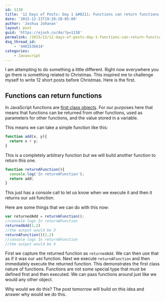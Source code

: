 ```yaml
---
id: 1138
title: '12 Days of Posts: Day 1 &#8211; Functions can return functions'
date: '2015-12-13T19:28:28-05:00'
author: 'Joshua Johanan'
layout: post
guid: 'https://ejosh.co/de/?p=1138'
permalink: /2015/12/12-days-of-posts-day-1-functions-can-return-functions/
dsq_thread_id:
    - '4401536614'
categories:
    - Javascript
---
```


I am attempting to do something a little different. Right now everywhere you go there is something related to Christmas. This inspired me to challenge myself to write 12 short posts before Christmas. Here is the first.

## Functions can return functions

In JavaScript functions are [first class objects](http://stackoverflow.com/questions/705173/what-is-meant-by-first-class-object). For our purposes here that means that functions can be returned from other functions, used as parameters for other functions, and the value stored in a variable.

This means we can take a simple function like this:

```js
function add(x, y){
  return x + y;
}
```

This is a completely arbitrary function but we will build another function to return this one.

```js
function returnAFunction(){
  console.log('In returnAFunction');
  return add;
}
```

This just has a console call to let us know when we execute it and then it returns our `add` function.

Here are some things that we can do with this now:

```js
var returnedAdd = returnAFunction();
//console logs In returnAFunction
returnedAdd(1,2)
//the output would be 3
returnAFunction()(2,2)
//console logs In returnAFunction
//the output would be 4
```

First we capture the returned function as `returnedAdd`. We can then use that as if it was our `add` function. Next we execute `returnAFunction` and then immediately execute the returned function. This demonstrates the first class nature of functions. Functions are not some special type that must be defined first and then executed. We can pass functions around just like we would any other object.

Why would we do this? The post tomorrow will build on this idea and answer why would we do this.